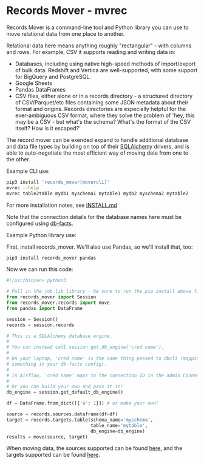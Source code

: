 # Records Mover - mvrec

Records Mover is a command-line tool and Python library you can
use to move relational data from one place to another.

Relational data here means anything roughly "rectangular" - with
columns and rows.  For example, CSV it supports reading and writing
data in:

* Databases, including using native high-speed methods of
  import/export of bulk data.  Redshift and Vertica are
  well-supported, with some support for BigQuery and PostgreSQL.
* Google Sheets
* Pandas DataFrames
* CSV files, either alone or in a records directory - a structured
  directory of CSV/Parquet/etc files containing some JSON metadata
  about their format and origins.  Records directories are especially
  helpful for the ever-ambiguous CSV format, where they solve the
  problem of 'hey, this may be a CSV - but what's the schema?  What's
  the format of the CSV itself?  How is it escaped?'

The record mover can be exended expand to handle additional database
and data file types by building on top of their
[SQLAlchemy](https://www.sqlalchemy.org/) drivers, and is able to
auto-negotiate the most efficient way of moving data from one to the
other.

Example CLI use:

```sh
pip3 install 'records_mover[movercli]'
mvrec --help
mvrec table2table mydb1 myschema1 mytable1 mydb2 myschema2 mytable2
```

For more installation notes, see [INSTALL.md](./INSTALL.md)

Note that the connection details for the database names here must be
configured using
[db-facts](https://github.com/bluelabsio/db-facts/blob/master/CONFIGURATION.md).

Example Python library use:

First, install records_mover.  We'll also use Pandas, so we'll install
that, too:

```sh
pip3 install records_mover pandas
```

Now we can run this code:

```python
#!/usr/bin/env python3

# Pull in the job lib library - be sure to run the pip install above first!
from records_mover import Session
from records_mover.records import move
from pandas import DataFrame

session = Session()
records = session.records

# This is a SQLAlchemy database engine.
#
# You can instead call session.get_db_engine('cred name').
#
# On your laptop, 'cred name' is the same thing passed to dbcli (mapping to
# something in your db-facts config).
#
# In Airflow, 'cred name' maps to the connection ID in the admin Connnections UI.
#
# Or you can build your own and pass it in!
db_engine = session.get_default_db_engine()

df = DataFrame.from_dict([{'a': 1}]) # or make your own!

source = records.sources.dataframe(df=df)
target = records.targets.table(schema_name='myschema',
                               table_name='mytable',
                               db_engine=db_engine)
results = move(source, target)
```

When moving data, the sources supported can be found
[here](./records_mover/records/sources/factory.py), and the
targets supported can be found [here](./records_mover/records/targets/factory.py).
